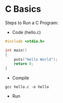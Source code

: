 # C Basics

Steps to Run a C Program:
* Code (hello.c)
```c
#include <stdio.h>

int main()
{
	puts("Hello World");
	return 0;
}
```
* Compile
```
gcc hello.c -o hello
```
* Run
